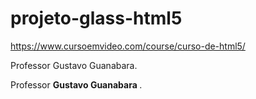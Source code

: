 
# projeto-glass-html5

https://www.cursoemvideo.com/course/curso-de-html5/

<head>
Professor Gustavo Guanabara.
</head>

<p>Professor <b> Gustavo Guanabara </b>.</p>
